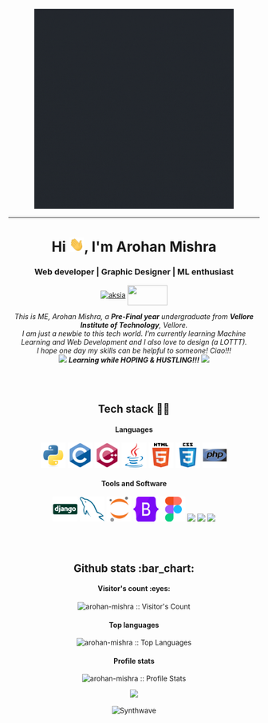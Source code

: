 <!--
**arohan-mishra/arohan-mishra** is a ✨ _special_ ✨ repository because its `README.md` (this file) appears on your GitHub profile.

Here are some ideas to get you started: -->

<p align="center">
  <img src="https://github.com/arohan-mishra/arohan-mishra/blob/main/img/hello-avatar.gif" height="400"/>
</p>
<hr>
<h1 align="center">Hi <img src="https://raw.githubusercontent.com/ABSphreak/ABSphreak/master/gifs/Hi.gif" width="30px">, I'm Arohan Mishra</h1>
<h3 align="center">Web developer | Graphic Designer | ML enthusiast</h3>
<p align="center">
<a href="https://www.linkedin.com/in/arohan-mishra-8b60111b3/" target="blank">
  <img align="center" src="https://cdn-icons-png.flaticon.com/512/174/174857.png" alt="aksia" height="40" width="40" /></a>
 <a href = "mailto: arohanmishra925@gmail.com"><img align="center" src="https://logos-world.net/wp-content/uploads/2020/11/Gmail-Logo.png" height="40" width="80" /></a>
</p>
</p>

<p align="center">
  <em>
    This is ME, Arohan Mishra, a <b>Pre-Final year</b> undergraduate from <b>Vellore Institute of Technology</b>, Vellore</a>. <br>
    I am just a newbie to this tech world. I'm currently learning Machine Learning and Web Development and I also love to design (a LOTTT). <br>
  I hope one day my skills can be helpful to someone! Ciao!!!
  </em> 
  <br>
  <img src="https://media.giphy.com/media/VgCDAzcKvsR6OM0uWg/giphy.gif" width="50" /> <b><i>Learning while HOPING & HUSTLING!!!</i></b> <img src="https://media.giphy.com/media/7j2hfyeVcDtf2/giphy.gif" width="50" />
</p>
<br><br>
<h2 align="center">Tech stack 👨‍💻</h2>
<h4 align="center">Languages</h4>
<p align = "center">
  <img src ="https://raw.githubusercontent.com/devicons/devicon/master/icons/python/python-original.svg" height = "50">
  <img src ="https://raw.githubusercontent.com/devicons/devicon/master/icons/c/c-original.svg" height = "50">
  <img src ="https://raw.githubusercontent.com/devicons/devicon/master/icons/cplusplus/cplusplus-original.svg" height = "50">
  <img src ="https://raw.githubusercontent.com/devicons/devicon/master/icons/java/java-original.svg" height = "50">
  <img src ="https://raw.githubusercontent.com/devicons/devicon/master/icons/html5/html5-original-wordmark.svg" height = "50">
  <img src ="https://raw.githubusercontent.com/devicons/devicon/master/icons/css3/css3-original-wordmark.svg" height = "50">
  <img src ="https://raw.githubusercontent.com/devicons/devicon/master/icons/php/php-original.svg" height = "50">
</p>
<h4 align="center">Tools and Software</h4>
<p align = "center">
  <img src ="https://raw.githubusercontent.com/devicons/devicon/master/icons/django/django-original.svg" height = "50">
  <img src ="https://raw.githubusercontent.com/devicons/devicon/master/icons/mysql/mysql-original.svg" height = "50">
  <img src ="https://raw.githubusercontent.com/devicons/devicon/master/icons/jupyter/jupyter-original.svg" height = "50">
  <img src ="https://raw.githubusercontent.com/devicons/devicon/master/icons/bootstrap/bootstrap-original.svg" height = "50">
  <img src ="https://raw.githubusercontent.com/devicons/devicon/master/icons/figma/figma-original.svg" height = "50">
  <img src ="https://seeklogo.com/images/A/adobe-photoshop-logo-7B88D7B5AA-seeklogo.com.png" height = "50">
  <img src ="https://images.fmctraining.com/images/ae-appicon-noshadow-1024.png" height = "50">
  <img src ="https://upload.wikimedia.org/wikipedia/commons/thumb/4/40/Adobe_Premiere_Pro_CC_icon.svg/1200px-Adobe_Premiere_Pro_CC_icon.svg.png" height = "50">
</p>
<br><br>
<h2 align="center">Github stats :bar_chart:</h2>
<h4 align="center">Visitor's count :eyes:</h4>
<p align="center"><img src="https://profile-counter.glitch.me/{arohan-mishra}/count.svg" alt="arohan-mishra :: Visitor's Count" /></p>
<h4 align="center">Top languages </h4>
<p align="center"><img src="https://github-readme-stats.vercel.app/api/top-langs/?username=arohan-mishra&langs_count=10&theme=tokyonight&layout=compact" alt="arohan-mishra :: Top Languages" /></p>
<h4 align="center">Profile stats </h4>
<p align="center"><img src="https://github-readme-stats.vercel.app/api?username=arohan-mishra&show_icons=true&theme=synthwave" alt="arohan-mishra :: Profile Stats" /></p>
<p align="center"><img src="https://github-readme-streak-stats.herokuapp.com?user=arohan-mishra&theme=synthwave"></p>
<p align="center"><img src="https://i.pinimg.com/originals/2f/f6/85/2ff68556b9d25c1aed0d365af26a8042.gif" alt="Synthwave" height="300" width="500"></p>

